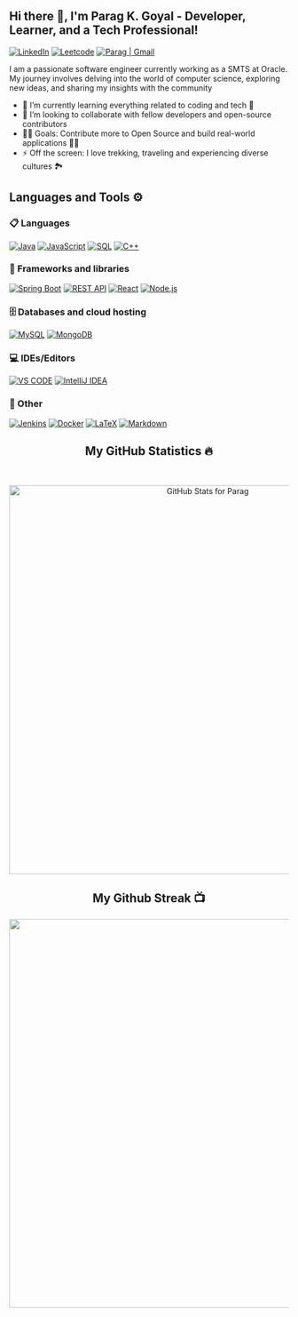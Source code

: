 ## Hi there 👋, I'm Parag K. Goyal - Developer, Learner, and a Tech Professional!

[![LinkedIn](https://img.shields.io/badge/linkedin-%230077B5.svg?style=for-the-badge&logo=linkedin&logoColor=white)](https://www.linkedin.com/in/parag-k-goyal/)
[![Leetcode](https://img.shields.io/badge/-LeetCode-FFA116?style=for-the-badge&logo=LeetCode&logoColor=black)](https://leetcode.com/u/parag__goyal/)
[![Parag | Gmail](https://img.shields.io/badge/Gmail-D14836?style=for-the-badge&logo=gmail&logoColor=white)](mailto:1997parag.goyal@gmail.com)

I am a passionate software engineer currently working as a SMTS at Oracle. My journey involves delving into the world of computer science, exploring new ideas, and sharing my insights with the community

- 🌱 I’m currently learning everything related to coding and tech 📝
- 👯 I’m looking to collaborate with fellow developers and open-source contributors
- 👨‍💻 Goals: Contribute more to Open Source and build real-world applications 👨‍💻
- ⚡ Off the screen: I love trekking, traveling and experiencing diverse cultures 🏞️ 

## Languages and Tools ⚙️

### 📋 Languages
<p> 
  <a href="#"><img alt="Java" src="https://img.shields.io/badge/Java-%23ED8B00.svg?style=for-the-badge&logo=java&logoColor=white"></a>
  <a href="#"><img alt="JavaScript" src="https://img.shields.io/badge/JavaScript-323330?style=for-the-badge&logo=javascript&logoColor=F7DF1E"></a>
  <a href="#"><img alt="SQL" src="https://img.shields.io/badge/SQL-4479A1?style=for-the-badge&logo=postgresql&logoColor=white"></a>
  <a href="#"><img alt="C++" src="https://img.shields.io/badge/c++-%2300599C.svg?style=for-the-badge&logo=c%2B%2B&logoColor=white"></a>
</p>

### 🧰 Frameworks and libraries

<p>  
  <a href="#"><img alt="Spring Boot" src="https://img.shields.io/badge/Spring%20Boot-6DB33F?style=for-the-badge&logo=springboot&logoColor=white"></a>
  <a href="#"><img alt="REST API" src="https://img.shields.io/badge/REST-000000?style=for-the-badge&logo=rest&logoColor=white"></a>
  <a href="#"><img alt="React" src="https://img.shields.io/badge/React-20232a.svg?style=for-the-badge&logo=react&logoColor=%2361DAFB"></a>
  <a href="#"><img alt="Node.js" src="https://img.shields.io/badge/node.js-6DA55F?style=for-the-badge&logo=node.js&logoColor=white"></a>
</p>

### 🗄️ Databases and cloud hosting

<p>
    <a href="#"><img alt="MySQL" src="https://img.shields.io/badge/MySQL-4479A1?style=for-the-badge&logo=mysql&logoColor=white"></a>
    <a href="#"><img alt="MongoDB" src ="https://img.shields.io/badge/MongoDB-4ea94b.svg?logo=mongodb&logoColor=white&style=for-the-badge"></a>
</p>

### 💻 IDEs/Editors

<p>
    <a href="#"><img alt="VS CODE" src="https://img.shields.io/badge/Visual%20Studio%20Code-0078d7.svg?style=for-the-badge&logo=visual-studio-code&logoColor=white"></a>
    <a href="#"><img alt="IntelliJ IDEA" src="https://img.shields.io/badge/IntelliJ%20IDEA-000000?style=for-the-badge&logo=intellij-idea&logoColor=white"></a>
</p>

### 🥅 Other

<p>
    <a href="#"><img alt="Jenkins" src="https://img.shields.io/badge/Jenkins-D24939?style=for-the-badge&logo=jenkins&logoColor=white"></a>
    <a href="#"><img alt="Docker" src="https://img.shields.io/badge/docker-%230db7ed.svg?style=for-the-badge&logo=docker&logoColor=white"></a>
    <a href="#"><img alt="LaTeX" src="https://img.shields.io/badge/latex-%23008080.svg?style=for-the-badge&logo=latex&logoColor=white"></a>
    <a href="#"><img alt="Markdown" src="https://img.shields.io/badge/markdown-%23000000.svg?style=for-the-badge&logo=markdown&logoColor=white"></a>
</p>


<h2 align="center">My GitHub Statistics 🔥</h2>
<br>
<p align="center">
<a href="https://github.com/paraggoyal28">
<img src="https://github-readme-stats.vercel.app/api?username=paraggoyal28&show_icons=true&include_all_commits=true&count_private=true&theme=dark&layout=compact" alt="GitHub Stats for Parag" width="700">
</a>
</p>


<h2 align="center">My Github Streak 📺</h2>
<p align="center">
  <a href="https://github.com/paraggoyal28">  
    <img src="https://github-readme-streak-stats.herokuapp.com?user=paraggoyal28&theme=dark" width="700">
  </a>
</p>




<!--
**paraggoyal28/paraggoyal28** is a ✨ _special_ ✨ repository because its `README.md` (this file) appears on your GitHub profile.

Here are some ideas to get you started:


- 🌱 I’m currently learning ...
- 👯 I’m looking to collaborate on ...
- 🤔 I’m looking for help with ...
- 💬 Ask me about ...
- 📫 How to reach me: ...
- 😄 Pronouns: ...
- ⚡ Fun fact: ...
-->
